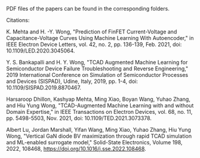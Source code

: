 PDF files of the papers can be found in the corresponding folders.

Citations:

K. Mehta and H. -Y. Wong, "Prediction of FinFET Current-Voltage and Capacitance-Voltage Curves Using Machine Learning With Autoencoder," in IEEE Electron Device Letters, vol. 42, no. 2, pp. 136-139, Feb. 2021, doi: 10.1109/LED.2020.3045064.

Y. S. Bankapalli and H. Y. Wong, "TCAD Augmented Machine Learning for Semiconductor Device Failure Troubleshooting and Reverse Engineering," 2019 International Conference on Simulation of Semiconductor Processes and Devices (SISPAD), Udine, Italy, 2019, pp. 1-4, doi: 10.1109/SISPAD.2019.8870467.

Harsaroop Dhillon, Kashyap Mehta, Ming Xiao, Boyan Wang, Yuhao Zhang, and Hiu Yung Wong, "TCAD-Augmented Machine Learning with and without Domain Expertise," in IEEE Transactions on Electron Devices, vol. 68, no. 11, pp. 5498-5503, Nov. 2021, doi: 10.1109/TED.2021.3073378.

Albert Lu, Jordan Marshall, Yifan Wang, Ming Xiao, Yuhao Zhang, Hiu Yung Wong, "Vertical GaN diode BV maximization through rapid TCAD simulation and ML-enabled surrogate model," Solid-State Electronics, Volume 198, 2022, 108468, https://doi.org/10.1016/j.sse.2022.108468.




